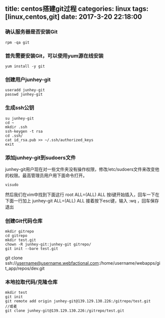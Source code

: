 title: centos搭建git过程
categories: linux
tags: [linux,centos,git]
date: 2017-3-20 22:18:00
---
### 确认服务器是否安装Git
```
rpm -qa git
```
### 首先需要安装Git，可以使用yum源在线安装
```
yum install -y git
```

### 创建用户junhey-git
```
useradd junhey-git
passwd junhey-git

```

### 生成ssh公钥
```
su junhey-git
cd ~
mkdir .ssh
ssh-keygen -t rsa
cd .ssh/
cat id_rsa.pub >> ~/.ssh/authorized_keys
exit
```
### 添加junhey-git到sudoers文件
junhey-git用户现在对一些文件夹没有操作权限，修改/etc/sudoers文件来改变他的权限。最高管理员用户用下面命令打开。
```
visudo
```
然后我们在vim中找到下面这行
root ALL=(ALL) ALL
按i键开始插入，回车一下在下面一行加上
junhey-git ALL=(ALL) ALL
接着按下esc键，输入 :wq ，回车保存退出

### 创建Git代码仓库
```
mkdir gitrepo
cd gitrepo
mkdir test.git
chown -R junhey-git:junhey-git gitrepo/
git init --bare test.git
```
git clone ssh://username@username.webfactional.com:/home/username/webapps/git_app/repos/dev.git

### 本地拉取代码/克隆仓库
```
mkdir test
git init
git remote add origin junhey-git@139.129.130.226:/gitrepo/test.git
//或者
git clone junhey-git@139.129.130.226:/gitrepo/test.git
```